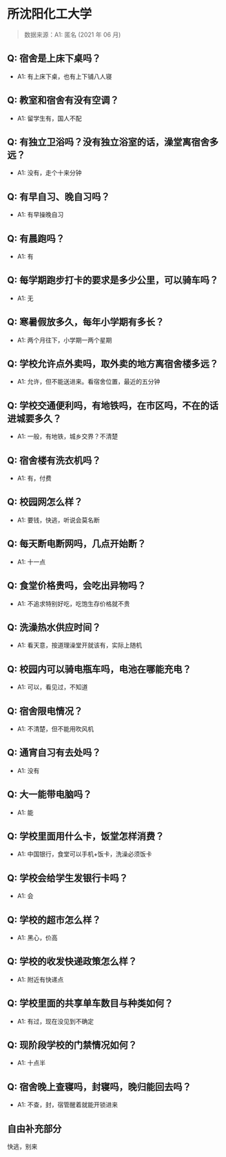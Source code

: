 # 所沈阳化工大学

> 数据来源：A1: 匿名 (2021 年 06 月)

## Q: 宿舍是上床下桌吗？

- A1: 有上床下桌，也有上下铺八人寝

## Q: 教室和宿舍有没有空调？

- A1: 留学生有，国人不配

## Q: 有独立卫浴吗？没有独立浴室的话，澡堂离宿舍多远？

- A1: 没有，走个十来分钟

## Q: 有早自习、晚自习吗？

- A1: 有早操晚自习

## Q: 有晨跑吗？

- A1: 有

## Q: 每学期跑步打卡的要求是多少公里，可以骑车吗？

- A1: 无

## Q: 寒暑假放多久，每年小学期有多长？

- A1: 两个月往下，小学期一两个星期

## Q: 学校允许点外卖吗，取外卖的地方离宿舍楼多远？

- A1: 允许，但不能送进来。看宿舍位置，最近的五分钟

## Q: 学校交通便利吗，有地铁吗，在市区吗，不在的话进城要多久？

- A1: 一般，有地铁，城乡交界？不清楚

## Q: 宿舍楼有洗衣机吗？

- A1: 有，付费

## Q: 校园网怎么样？

- A1: 要钱，快逃，听说会莫名断

## Q: 每天断电断网吗，几点开始断？

- A1: 十一点

## Q: 食堂价格贵吗，会吃出异物吗？

- A1: 不追求特别好吃，吃饱生存价格就不贵

## Q: 洗澡热水供应时间？

- A1: 看天意，按道理澡堂开就该有，实际上随机

## Q: 校园内可以骑电瓶车吗，电池在哪能充电？

- A1: 可以，看见过，不知道

## Q: 宿舍限电情况？

- A1: 不清楚，但不能用吹风机

## Q: 通宵自习有去处吗？

- A1: 没有

## Q: 大一能带电脑吗？

- A1: 能

## Q: 学校里面用什么卡，饭堂怎样消费？

- A1: 中国银行，食堂可以手机+饭卡，洗澡必须饭卡

## Q: 学校会给学生发银行卡吗？

- A1: 会

## Q: 学校的超市怎么样？

- A1: 黑心，价高

## Q: 学校的收发快递政策怎么样？

- A1: 附近有快递点

## Q: 学校里面的共享单车数目与种类如何？

- A1: 有过，现在没见到不确定

## Q: 现阶段学校的门禁情况如何？

- A1: 十点半

## Q: 宿舍晚上查寝吗，封寝吗，晚归能回去吗？

- A1: 不查，封，宿管醒着就能开锁进来

## 自由补充部分

快逃，别来